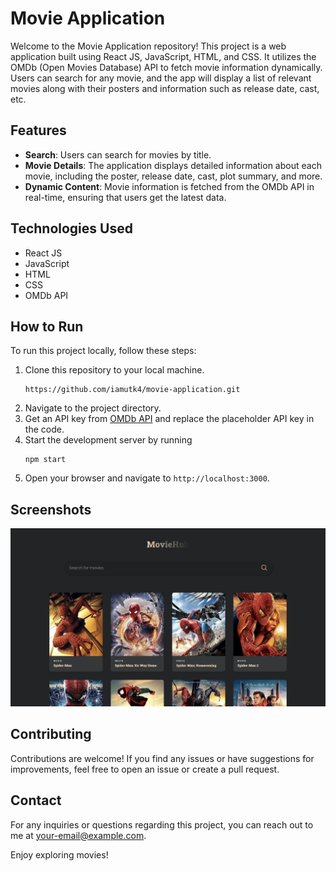 # Movie Application

Welcome to the Movie Application repository! This project is a web application built using React JS, JavaScript, HTML, and CSS. It utilizes the OMDb (Open Movies Database) API to fetch movie information dynamically. Users can search for any movie, and the app will display a list of relevant movies along with their posters and information such as release date, cast, etc.

## Features

- **Search**: Users can search for movies by title.
- **Movie Details**: The application displays detailed information about each movie, including the poster, release date, cast, plot summary, and more.
- **Dynamic Content**: Movie information is fetched from the OMDb API in real-time, ensuring that users get the latest data.

## Technologies Used

- React JS
- JavaScript
- HTML
- CSS
- OMDb API

## How to Run

To run this project locally, follow these steps:

1. Clone this repository to your local machine.
   ```
   https://github.com/iamutk4/movie-application.git
   ```
2. Navigate to the project directory.
3. Get an API key from [OMDb API](http://www.omdbapi.com/) and replace the placeholder API key in the code.
4. Start the development server by running
   ```
   npm start
   ```
5. Open your browser and navigate to `http://localhost:3000`.

## Screenshots

![Screenshot 1](/movie.png)

## Contributing

Contributions are welcome! If you find any issues or have suggestions for improvements, feel free to open an issue or create a pull request.

## Contact

For any inquiries or questions regarding this project, you can reach out to me at [your-email@example.com](mailto:your-email@example.com).

Enjoy exploring movies!
